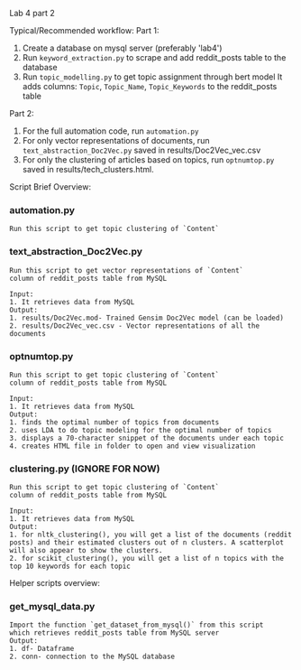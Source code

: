 Lab 4 part 2

Typical/Recommended workflow:
Part 1:
1. Create a database on mysql server (preferably 'lab4')
2. Run `keyword_extraction.py` to scrape and add reddit_posts table to the database
3. Run `topic_modelling.py` to get topic assignment through bert model
	It adds columns: `Topic`, `Topic_Name`, `Topic_Keywords` to the reddit_posts table

Part 2:
1. For the full automation code, run `automation.py`
2. For only vector representations of documents, run `text_abstraction_Doc2Vec.py` 
	saved in results/Doc2Vec_vec.csv
3. For only the clustering of articles based on topics, run `optnumtop.py`
	saved in results/tech_clusters.html.


Script Brief Overview:
### automation.py
	Run this script to get topic clustering of `Content`


### text_abstraction_Doc2Vec.py
	Run this script to get vector representations of `Content`
	column of reddit_posts table from MySQL

	Input: 
	1. It retrieves data from MySQL
	Output: 
	1. results/Doc2Vec.mod- Trained Gensim Doc2Vec model (can be loaded)
	2. results/Doc2Vec_vec.csv - Vector representations of all the documents
	
	
### optnumtop.py 
	Run this script to get topic clustering of `Content`
	column of reddit_posts table from MySQL

	Input: 
	1. It retrieves data from MySQL
	Output: 
	1. finds the optimal number of topics from documents
	2. uses LDA to do topic modeling for the optimal number of topics
	3. displays a 70-character snippet of the documents under each topic
	4. creates HTML file in folder to open and view visualization
	
	
	
### clustering.py (IGNORE FOR NOW)
	Run this script to get topic clustering of `Content`
	column of reddit_posts table from MySQL

	Input: 
	1. It retrieves data from MySQL
	Output: 
	1. for nltk_clustering(), you will get a list of the documents (reddit posts) and their estimated clusters out of n clusters. A scatterplot will also appear to show the clusters.
	2. for scikit_clustering(), you will get a list of n topics with the top 10 keywords for each topic
	

	
	
	
Helper scripts overview:
### get_mysql_data.py
	Import the function `get_dataset_from_mysql()` from this script
	which retrieves reddit_posts table from MySQL server
	Output:
	1. df- Dataframe
	2. conn- connection to the MySQL database
